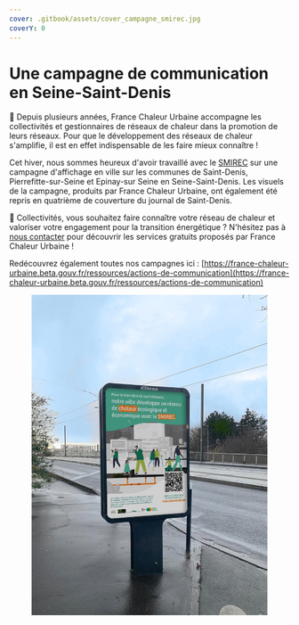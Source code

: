 ```yaml
---
cover: .gitbook/assets/cover_campagne_smirec.jpg
coverY: 0
---
```


# Une campagne de communication en Seine-Saint-Denis

🤝 Depuis plusieurs années, France Chaleur Urbaine accompagne les collectivités et gestionnaires de réseaux de chaleur dans la promotion de leurs réseaux. Pour que le développement des réseaux de chaleur s'amplifie, il est en effet indispensable de les faire mieux connaître !

Cet hiver, nous sommes heureux d'avoir travaillé avec le [SMIREC](https://www.smirec.fr/) sur une campagne d'affichage en ville sur les communes de Saint-Denis, Pierrefitte-sur-Seine et Epinay-sur Seine en Seine-Saint-Denis. Les visuels de la campagne, produits par France Chaleur Urbaine, ont également été repris en quatrième de couverture du journal de Saint-Denis.

📢 Collectivités, vous souhaitez faire connaître votre réseau de chaleur et valoriser votre engagement pour la transition énergétique ? N'hésitez pas à [nous contacter](https://france-chaleur-urbaine.beta.gouv.fr/contact) pour découvrir les services gratuits proposés par France Chaleur Urbaine !

Redécouvrez également toutes nos campagnes ici : [https://france-chaleur-urbaine.beta.gouv.fr/ressources/actions-de-communication](https://france-chaleur-urbaine.beta.gouv.fr/ressources/actions-de-communication)

<figure><img src=".gitbook/assets/FCU_campagne_SMIREC.jpg" alt=""><figcaption></figcaption></figure>
